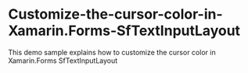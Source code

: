 # Customize-the-cursor-color-in-Xamarin.Forms-SfTextInputLayout
This demo sample explains how to customize the cursor color in Xamarin.Forms SfTextInputLayout
